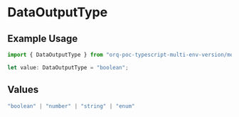 # DataOutputType

## Example Usage

```typescript
import { DataOutputType } from "orq-poc-typescript-multi-env-version/models/operations";

let value: DataOutputType = "boolean";
```

## Values

```typescript
"boolean" | "number" | "string" | "enum"
```